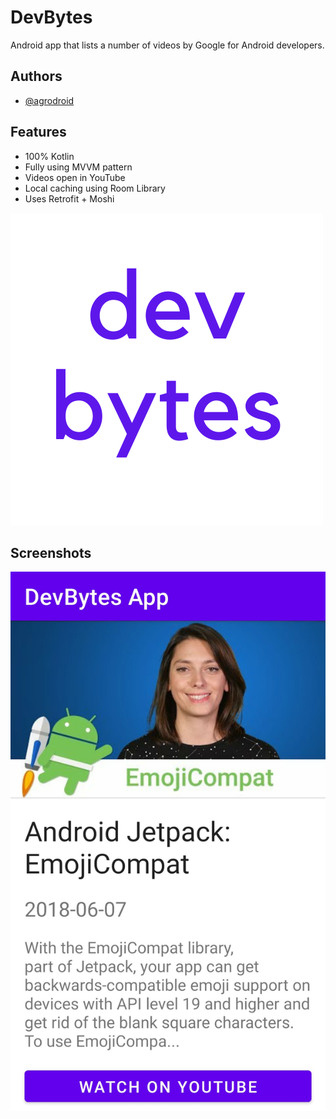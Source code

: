 # DevBytes
Android app that lists a number of videos by Google for Android developers.
## Authors

- [@agrodroid](https://github.com/agrodroid)

  
## Features

- 100% Kotlin
- Fully using MVVM pattern
- Videos open in YouTube
- Local caching using Room Library
- Uses Retrofit + Moshi

  
![Logo](https://github.com/agrodroid/DevBytes/blob/new-branch/devbytes.png?raw=true)

    
## Screenshots

![App Screenshot](https://github.com/agrodroid/DevBytes/blob/new-branch/devbytes1.jpg?raw=true)

  
